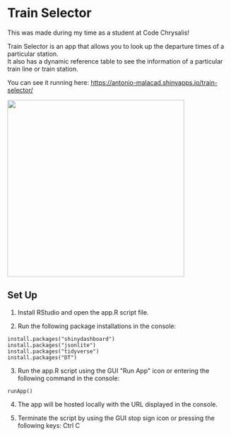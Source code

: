 # Train Selector

This was made during my time as a student at Code Chrysalis!

Train Selector is an app that allows you to look up the departure times of a particular station. <br />
It also has a dynamic reference table to see the information of a particular train line or train station.

You can see it running here: https://antonio-malacad.shinyapps.io/train-selector/

<img src="https://user-images.githubusercontent.com/54801345/75429734-9b5c4e00-598d-11ea-930d-848c67f1829a.png" width="400px">

## Set Up

1. Install RStudio and open the app.R script file.

2. Run the following package installations in the console:

```
install.packages("shinydashboard")
install.packages("jsonlite")
install.packages("tidyverse")
install.packages("DT")
```

3. Run the app.R script using the GUI "Run App" icon or entering the following command in the console:

```
runApp()
```

4. The app will be hosted locally with the URL displayed in the console.

5. Terminate the script by using the GUI stop sign icon or pressing the following keys: Ctrl C
